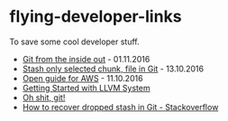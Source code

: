 # flying-developer-links
To save some cool developer stuff.

- [Git from the inside out](https://codewords.recurse.com/issues/two/git-from-the-inside-out) - 01.11.2016
- [Stash only selected chunk, file in Git](http://stackoverflow.com/questions/3040833/stash-only-one-file-out-of-multiple-files-that-have-changed-with-git) - 13.10.2016
- [Open guide for AWS](https://github.com/open-guides/og-aws) - 11.10.2016
- [Getting Started with LLVM System](http://llvm.org/docs/GettingStarted.html)
- [Oh shit, git!](http://ohshitgit.com/)
- [How to recover dropped stash in Git - Stackoverflow](http://stackoverflow.com/questions/89332/how-to-recover-a-dropped-stash-in-git)

